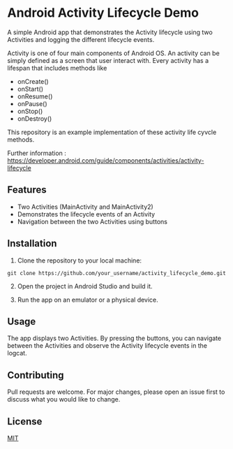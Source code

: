 # Android Activity Lifecycle Demo

A simple Android app that demonstrates the Activity lifecycle using two Activities and logging the different lifecycle events.

Activity is one of four main components of Android OS. An activity can be simply defined as a screen that user interact with. 
Every activity has a lifespan that includes methods like 

- onCreate() 
- onStart()
- onResume() 
- onPause()
- onStop()
- onDestroy()
 
This repository is an example implementation of these activity life cyvcle methods.

Further information : 
https://developer.android.com/guide/components/activities/activity-lifecycle

## Features

- Two Activities (MainActivity and MainActivity2)
- Demonstrates the lifecycle events of an Activity
- Navigation between the two Activities using buttons

## Installation

1. Clone the repository to your local machine:

``` git clone https://github.com/your_username/activity_lifecycle_demo.git ```

2. Open the project in Android Studio and build it.

3. Run the app on an emulator or a physical device.

## Usage

The app displays two Activities. By pressing the buttons, you can navigate between the Activities and observe the Activity lifecycle events in the logcat.

## Contributing

Pull requests are welcome. For major changes, please open an issue first to discuss what you would like to change.

## License

[MIT](https://choosealicense.com/licenses/mit/)

